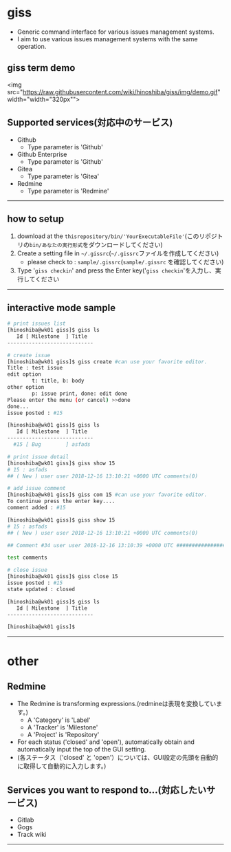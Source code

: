 # giss

* Generic command interface for various issues management systems.
* I aim to use various issues management systems with the same operation.

## giss term demo
<img src="https://raw.githubusercontent.com/wiki/hinoshiba/giss/img/demo.gif" width="width="320px"">


## Supported services(対応中のサービス)

* Github
	* Type parameter is 'Github'
* Github Enterprise
	* Type parameter is 'Github'
* Gitea
	* Type parameter is 'Gitea'
* Redmine
	* Type parameter is 'Redmine'


---

## how to setup

1. download at the `thisrepository/bin/'YourExecutableFile'`(このリポジトリの`bin/あなたの実行形式`をダウンロードしてください)
2. Create a setting file in `~/.gissrc`(`~/.gissrc`ファイルを作成してください)
	* please check to : `sample/.gissrc`(`sample/.gissrc` を確認してください)
3. Type '`giss checkin`' and press the Enter key('`giss checkin`'を入力し、実行してください

---

## interactive mode sample
```bash
# print issues list
[hinoshiba@wk01 giss]$ giss ls
   Id [ Milestone  ] Title
----------------------------

# create issue
[hinoshiba@wk01 giss]$ giss create #can use your favorite editor.
Title : test issue
edit option
        t: title, b: body
other option
        p: issue print, done: edit done
Please enter the menu (or cancel) >>done
done...
issue posted : #15

[hinoshiba@wk01 giss]$ giss ls
   Id [ Milestone  ] Title
----------------------------
  #15 [ Bug        ] asfads

# print issue detail
[hinoshiba@wk01 giss]$ giss show 15
# 15 : asfads
## ( New ) user user 2018-12-16 13:10:21 +0000 UTC comments(0)

# add issue comment
[hinoshiba@wk01 giss]$ giss com 15 #can use your favorite editor.
To continue press the enter key....
comment added : #15

[hinoshiba@wk01 giss]$ giss show 15
# 15 : asfads
## ( New ) user user 2018-12-16 13:10:21 +0000 UTC comments(0)

## Comment #34 user user 2018-12-16 13:10:39 +0000 UTC #########################

test comments

# close issue
[hinoshiba@wk01 giss]$ giss close 15
issue posted : #15
state updated : closed

[hinoshiba@wk01 giss]$ giss ls
   Id [ Milestone  ] Title
----------------------------

[hinoshiba@wk01 giss]$
```

---

# other

## Redmine
* The Redmine is transforming expressions.(redmineは表現を変換しています。)
	* A 'Category' is 'Label'
	* A 'Tracker' is 'Milestone'
	* A 'Project' is 'Repository'
* For each status ('closed' and 'open'), automatically obtain and automatically input the top of the GUI setting.
* (各ステータス（'closed' と 'open'）については、GUI設定の先頭を自動的に取得して自動的に入力します。)

## Services you want to respond to...(対応したいサービス)

* Gitlab
* Gogs
* Track wiki

---
